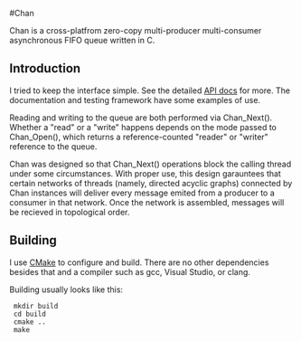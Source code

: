 #Chan

Chan is a cross-platfrom zero-copy multi-producer multi-consumer
asynchronous FIFO queue written in C.

## Introduction

I tried to keep the interface simple.  See the detailed [API docs][1]
for more.  The documentation and testing framework have some
examples of use.

Reading and writing to the queue are both performed via Chan_Next().
Whether a "read" or a "write" happens depends on the mode passed to
Chan_Open(), which returns a reference-counted "reader" or "writer"
reference to the queue.

Chan was designed so that Chan_Next() operations block the calling
thread under some circumstances.  With proper use, this design garauntees that
certain networks of threads (namely, directed acyclic graphs) connected by 
Chan instances will deliver every message emited from a producer to a consumer
in that network.  Once the network is assembled, messages will be recieved in
topological order.

## Building

I use [CMake][2] to configure and build.  There are no other dependencies
besides that and a compiler such as gcc, Visual Studio, or clang.

Building usually looks like this:

     mkdir build
     cd build
     cmake ..
     make

[1]: http://nclack.github.com/chan/build/doc/apidocs/index.html
[2]: http://www.cmake.org/

